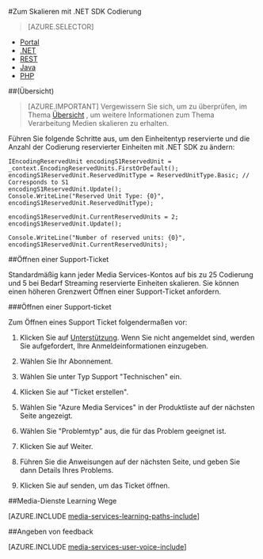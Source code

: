 <properties 
    pageTitle="So fügen Sie Codierung Einheiten" 
    description="Erfahren Sie, wie das Hinzufügen von Codierung Einheiten mit .NET"  
    services="media-services" 
    documentationCenter="" 
    authors="juliako" 
    manager="erikre" 
    editor=""/>

<tags 
    ms.service="media-services" 
    ms.workload="media" 
    ms.tgt_pltfrm="na" 
    ms.devlang="na" 
    ms.topic="article" 
    ms.date="09/01/2016"
    ms.author="juliako;milangada;gtrifonov"/>


#<a name="how-to-scale-encoding-with-net-sdk"></a>Zum Skalieren mit .NET SDK Codierung

> [AZURE.SELECTOR]
- [Portal](media-services-portal-scale-media-processing.md )
- [.NET](media-services-dotnet-encoding-units.md)
- [REST](https://msdn.microsoft.com/library/azure/dn859236.aspx)
- [Java](https://github.com/southworkscom/azure-sdk-for-media-services-java-samples)
- [PHP](https://github.com/Azure/azure-sdk-for-php/tree/master/examples/MediaServices)

##<a name="overview"></a>(Übersicht)

>[AZURE.IMPORTANT] Vergewissern Sie sich, um zu überprüfen, im Thema [Übersicht](media-services-scale-media-processing-overview.md) , um weitere Informationen zum Thema Verarbeitung Medien skalieren zu erhalten.
 
Führen Sie folgende Schritte aus, um den Einheitentyp reservierte und die Anzahl der Codierung reservierter Einheiten mit .NET SDK zu ändern:

    IEncodingReservedUnit encodingS1ReservedUnit = _context.EncodingReservedUnits.FirstOrDefault();
    encodingS1ReservedUnit.ReservedUnitType = ReservedUnitType.Basic; // Corresponds to S1
    encodingS1ReservedUnit.Update();
    Console.WriteLine("Reserved Unit Type: {0}", encodingS1ReservedUnit.ReservedUnitType);
    
    encodingS1ReservedUnit.CurrentReservedUnits = 2;
    encodingS1ReservedUnit.Update();
    
    Console.WriteLine("Number of reserved units: {0}", encodingS1ReservedUnit.CurrentReservedUnits);

##<a name="opening-a-support-ticket"></a>Öffnen einer Support-Ticket

Standardmäßig kann jeder Media Services-Kontos auf bis zu 25 Codierung und 5 bei Bedarf Streaming reservierte Einheiten skalieren. Sie können einen höheren Grenzwert Öffnen einer Support-Ticket anfordern.

###<a name="open-a-support-ticket"></a>Öffnen einer Support-ticket

Zum Öffnen eines Support Ticket folgendermaßen vor:

1. Klicken Sie auf [Unterstützung](https://manage.windowsazure.com/?getsupport=true). Wenn Sie nicht angemeldet sind, werden Sie aufgefordert, Ihre Anmeldeinformationen einzugeben.

1. Wählen Sie Ihr Abonnement.

1. Wählen Sie unter Typ Support "Technischen" ein.

1. Klicken Sie auf "Ticket erstellen".

1. Wählen Sie "Azure Media Services" in der Produktliste auf der nächsten Seite angezeigt.

1. Wählen Sie "Problemtyp" aus, die für das Problem geeignet ist.

1. Klicken Sie auf Weiter.

1. Führen Sie die Anweisungen auf der nächsten Seite, und geben Sie dann Details Ihres Problems.

1. Klicken Sie auf senden, um das Ticket öffnen.



##<a name="media-services-learning-paths"></a>Media-Dienste Learning Wege

[AZURE.INCLUDE [media-services-learning-paths-include](../../includes/media-services-learning-paths-include.md)]

##<a name="provide-feedback"></a>Angeben von feedback

[AZURE.INCLUDE [media-services-user-voice-include](../../includes/media-services-user-voice-include.md)]
